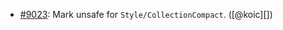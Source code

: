 * [#9023](https://github.com/rubocop-hq/rubocop/issues/9023): Mark unsafe for `Style/CollectionCompact`. ([@koic][])
